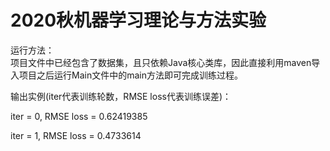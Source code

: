 # 2020秋机器学习理论与方法实验
运行方法：\
项目文件中已经包含了数据集，且只依赖Java核心类库，因此直接利用maven导入项目之后运行Main文件中的main方法即可完成训练过程。

输出实例(iter代表训练轮数，RMSE loss代表训练误差)：

iter = 0, RMSE loss = 0.62419385

iter = 1, RMSE loss = 0.4733614